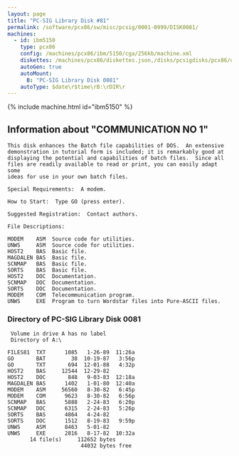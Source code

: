 ```yaml
---
layout: page
title: "PC-SIG Library Disk #81"
permalink: /software/pcx86/sw/misc/pcsig/0001-0999/DISK0081/
machines:
  - id: ibm5150
    type: pcx86
    config: /machines/pcx86/ibm/5150/cga/256kb/machine.xml
    diskettes: /machines/pcx86/diskettes.json,/disks/pcsigdisks/pcx86/diskettes.json
    autoGen: true
    autoMount:
      B: "PC-SIG Library Disk 0081"
    autoType: $date\r$time\rB:\rDIR\r
---
```


{% include machine.html id="ibm5150" %}

## Information about "COMMUNICATION NO 1"

    This disk enhances the Batch file capabilities of DOS.  An extensive
    demonstration in tutorial form is included; it is remarkably good at
    displaying the potential and capabilities of batch files.  Since all
    files are readily available to read or print, you can easily adapt some
    ideas for use in your own batch files.
    
    Special Requirements:  A modem.
    
    How to Start:  Type GO (press enter).
    
    Suggested Registration:  Contact authors.
    
    File Descriptions:
    
    MODEM    ASM  Source code for utilities.
    UNWS     ASM  Source code for utilities.
    HOST2    BAS  Basic file.
    MAGDALEN BAS  Basic file.
    SCNMAP   BAS  Basic file.
    SORTS    BAS  Basic file.
    HOST2    DOC  Documentation.
    SCNMAP   DOC  Documentation.
    SORTS    DOC  Documentation.
    MODEM    COM  Telecommunication program.
    UNWS     EXE  Program to turn Wordstar files into Pure-ASCII files.

### Directory of PC-SIG Library Disk 0081

     Volume in drive A has no label
     Directory of A:\

    FILES81  TXT      1085   1-26-89  11:26a
    GO       BAT        38  10-19-87   3:56p
    GO       TXT       694  12-01-88   4:32p
    HOST2    BAS     12544  12-29-82
    HOST2    DOC       848   9-03-83  12:18a
    MAGDALEN BAS      1402   1-01-80  12:40a
    MODEM    ASM     56560   8-30-82   6:45p
    MODEM    COM      9623   8-30-82   6:56p
    SCNMAP   BAS      5888   2-24-83   6:20p
    SCNMAP   DOC      6315   2-24-83   5:26p
    SORTS    BAS      4864   4-24-82
    SORTS    DOC      1512   8-19-83   9:59p
    UNWS     ASM      8463   5-01-82
    UNWS     EXE      2816   8-17-82  10:32a
           14 file(s)     112652 bytes
                           44032 bytes free
